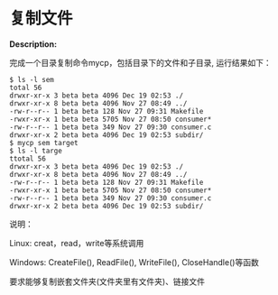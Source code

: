 # 复制文件

**Description:**

完成一个目录复制命令mycp，包括目录下的文件和子目录, 运行结果如下：

```shell
$ ls -l sem
total 56
drwxr-xr-x 3 beta beta 4096 Dec 19 02:53 ./
drwxr-xr-x 8 beta beta 4096 Nov 27 08:49 ../
-rw-r--r-- 1 beta beta 128 Nov 27 09:31 Makefile
-rwxr-xr-x 1 beta beta 5705 Nov 27 08:50 consumer*
-rw-r--r-- 1 beta beta 349 Nov 27 09:30 consumer.c
drwxr-xr-x 2 beta beta 4096 Dec 19 02:53 subdir/
$ mycp sem target
$ ls -l targe
ttotal 56
drwxr-xr-x 3 beta beta 4096 Dec 19 02:53 ./
drwxr-xr-x 8 beta beta 4096 Nov 27 08:49 ../
-rw-r--r-- 1 beta beta 128 Nov 27 09:31 Makefile
-rwxr-xr-x 1 beta beta 5705 Nov 27 08:50 consumer*
-rw-r--r-- 1 beta beta 349 Nov 27 09:30 consumer.c
drwxr-xr-x 2 beta beta 4096 Dec 19 02:53 subdir/ 
```

说明：

Linux: creat，read，write等系统调用

Windows: CreateFile(), ReadFile(), WriteFile(), CloseHandle()等函数

要求能够复制嵌套文件夹(文件夹里有文件夹)、链接文件

